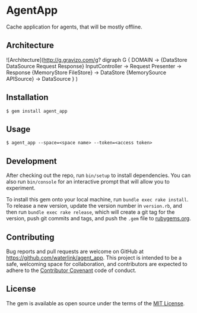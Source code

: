# AgentApp

Cache application for agents, that will be mostly offline.

## Architecture

![Architecture](http://g.gravizo.com/g?
  digraph G {
    DOMAIN -> {DataStore DataSource Request Response}
    InputController -> Request
    Presenter -> Response
    {MemoryStore FileStore} -> DataStore
    {MemorySource APISource} -> DataSource
  }
)

## Installation

    $ gem install agent_app

## Usage

    $ agent_app --space=<space name> --token=<access token>

## Development

After checking out the repo, run `bin/setup` to install dependencies. You can also run `bin/console` for an interactive prompt that will allow you to experiment.

To install this gem onto your local machine, run `bundle exec rake install`. To release a new version, update the version number in `version.rb`, and then run `bundle exec rake release`, which will create a git tag for the version, push git commits and tags, and push the `.gem` file to [rubygems.org](https://rubygems.org).

## Contributing

Bug reports and pull requests are welcome on GitHub at https://github.com/waterlink/agent_app. This project is intended to be a safe, welcoming space for collaboration, and contributors are expected to adhere to the [Contributor Covenant](http://contributor-covenant.org) code of conduct.


## License

The gem is available as open source under the terms of the [MIT License](http://opensource.org/licenses/MIT).
